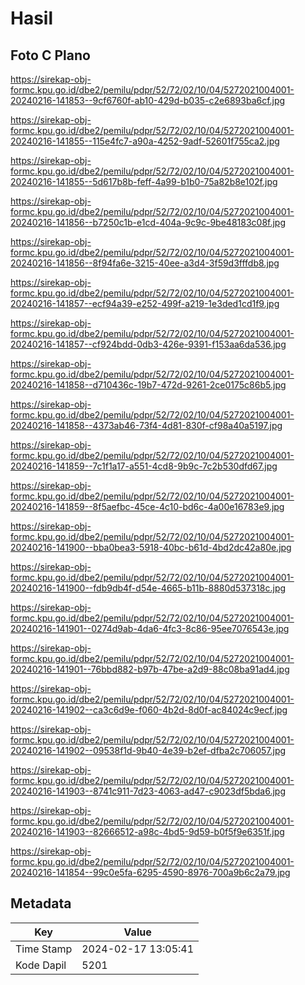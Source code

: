 # Hasil

## Foto C Plano

https://sirekap-obj-formc.kpu.go.id/dbe2/pemilu/pdpr/52/72/02/10/04/5272021004001-20240216-141853--9cf6760f-ab10-429d-b035-c2e6893ba6cf.jpg

https://sirekap-obj-formc.kpu.go.id/dbe2/pemilu/pdpr/52/72/02/10/04/5272021004001-20240216-141855--115e4fc7-a90a-4252-9adf-52601f755ca2.jpg

https://sirekap-obj-formc.kpu.go.id/dbe2/pemilu/pdpr/52/72/02/10/04/5272021004001-20240216-141855--5d617b8b-feff-4a99-b1b0-75a82b8e102f.jpg

https://sirekap-obj-formc.kpu.go.id/dbe2/pemilu/pdpr/52/72/02/10/04/5272021004001-20240216-141856--b7250c1b-e1cd-404a-9c9c-9be48183c08f.jpg

https://sirekap-obj-formc.kpu.go.id/dbe2/pemilu/pdpr/52/72/02/10/04/5272021004001-20240216-141856--8f94fa6e-3215-40ee-a3d4-3f59d3fffdb8.jpg

https://sirekap-obj-formc.kpu.go.id/dbe2/pemilu/pdpr/52/72/02/10/04/5272021004001-20240216-141857--ecf94a39-e252-499f-a219-1e3ded1cd1f9.jpg

https://sirekap-obj-formc.kpu.go.id/dbe2/pemilu/pdpr/52/72/02/10/04/5272021004001-20240216-141857--cf924bdd-0db3-426e-9391-f153aa6da536.jpg

https://sirekap-obj-formc.kpu.go.id/dbe2/pemilu/pdpr/52/72/02/10/04/5272021004001-20240216-141858--d710436c-19b7-472d-9261-2ce0175c86b5.jpg

https://sirekap-obj-formc.kpu.go.id/dbe2/pemilu/pdpr/52/72/02/10/04/5272021004001-20240216-141858--4373ab46-73f4-4d81-830f-cf98a40a5197.jpg

https://sirekap-obj-formc.kpu.go.id/dbe2/pemilu/pdpr/52/72/02/10/04/5272021004001-20240216-141859--7c1f1a17-a551-4cd8-9b9c-7c2b530dfd67.jpg

https://sirekap-obj-formc.kpu.go.id/dbe2/pemilu/pdpr/52/72/02/10/04/5272021004001-20240216-141859--8f5aefbc-45ce-4c10-bd6c-4a00e16783e9.jpg

https://sirekap-obj-formc.kpu.go.id/dbe2/pemilu/pdpr/52/72/02/10/04/5272021004001-20240216-141900--bba0bea3-5918-40bc-b61d-4bd2dc42a80e.jpg

https://sirekap-obj-formc.kpu.go.id/dbe2/pemilu/pdpr/52/72/02/10/04/5272021004001-20240216-141900--fdb9db4f-d54e-4665-b11b-8880d537318c.jpg

https://sirekap-obj-formc.kpu.go.id/dbe2/pemilu/pdpr/52/72/02/10/04/5272021004001-20240216-141901--0274d9ab-4da6-4fc3-8c86-95ee7076543e.jpg

https://sirekap-obj-formc.kpu.go.id/dbe2/pemilu/pdpr/52/72/02/10/04/5272021004001-20240216-141901--76bbd882-b97b-47be-a2d9-88c08ba91ad4.jpg

https://sirekap-obj-formc.kpu.go.id/dbe2/pemilu/pdpr/52/72/02/10/04/5272021004001-20240216-141902--ca3c6d9e-f060-4b2d-8d0f-ac84024c9ecf.jpg

https://sirekap-obj-formc.kpu.go.id/dbe2/pemilu/pdpr/52/72/02/10/04/5272021004001-20240216-141902--09538f1d-9b40-4e39-b2ef-dfba2c706057.jpg

https://sirekap-obj-formc.kpu.go.id/dbe2/pemilu/pdpr/52/72/02/10/04/5272021004001-20240216-141903--8741c911-7d23-4063-ad47-c9023df5bda6.jpg

https://sirekap-obj-formc.kpu.go.id/dbe2/pemilu/pdpr/52/72/02/10/04/5272021004001-20240216-141903--82666512-a98c-4bd5-9d59-b0f5f9e6351f.jpg

https://sirekap-obj-formc.kpu.go.id/dbe2/pemilu/pdpr/52/72/02/10/04/5272021004001-20240216-141854--99c0e5fa-6295-4590-8976-700a9b6c2a79.jpg


## Metadata

| Key        | Value               |
| ---------- | ------------------- |
| Time Stamp | 2024-02-17 13:05:41 |
| Kode Dapil | 5201                |



